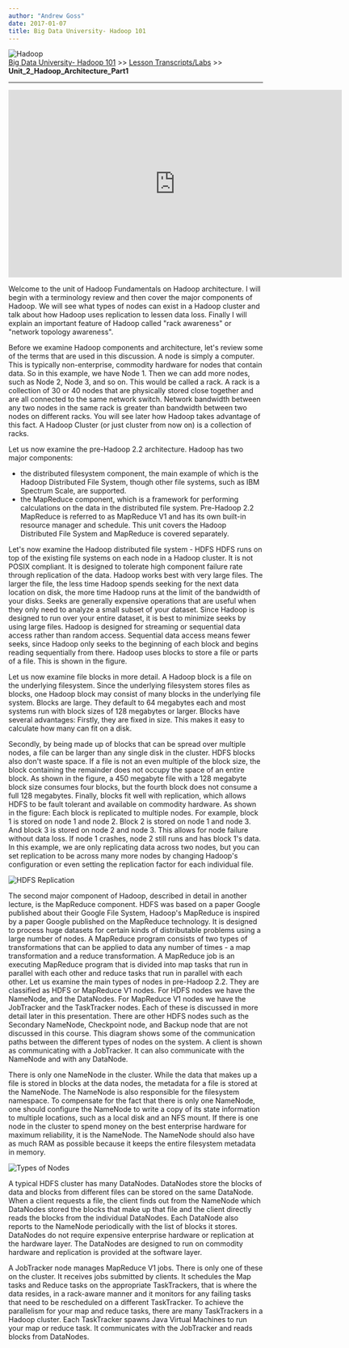 ```yaml
---
author: "Andrew Goss"
date: 2017-01-07
title: Big Data University- Hadoop 101
---
```

![Hadoop](/img/post/hadoop.png "Hadoop")<br>
<a href="/2017/big-data-university--hadoop-101/">Big Data University- Hadoop 101</a> >> <a href="/2017/big-data-university--hadoop-101/lesson_transcripts_labs">Lesson Transcripts/Labs</a> >> <b>Unit_2_Hadoop_Architecture_Part1</b>
<hr>

<iframe width="660" height="371" src="https://www.youtube.com/embed/8AtrYcqO5ho" frameborder="0" allowfullscreen></iframe>

Welcome to the unit of Hadoop Fundamentals on Hadoop architecture.
I will begin with a terminology review and then cover the major components
of Hadoop. We will see what types of nodes can exist in a Hadoop cluster and talk about
how Hadoop uses replication to lessen data loss. Finally I will explain an important
feature of Hadoop called "rack awareness" or "network topology awareness".

Before we examine Hadoop components and architecture, let's review some of the
terms that are used in this discussion. A node is simply a computer. This is typically
non-enterprise, commodity hardware for nodes that contain data. So in this example,
we have Node 1. Then we can add more nodes, such as Node 2, Node 3, and so on.
This would be called a rack. A rack is a collection of 30 or 40 nodes that are
physically stored close together and are all connected to the same network switch.
Network bandwidth between any two nodes in the same rack is greater than bandwidth
between two nodes on different racks. You will see later how Hadoop takes advantage
of this fact. A Hadoop Cluster (or just cluster from
now on) is a collection of racks.

Let us now examine the pre-Hadoop 2.2 architecture. Hadoop has two major components:
- the distributed filesystem component, the main example of which is the Hadoop
Distributed File System, though other file systems, such as IBM Spectrum Scale, are supported.
- the MapReduce component, which is a framework for performing calculations on
the data in the distributed file system. Pre-Hadoop 2.2 MapReduce is referred to as MapReduce
V1 and has its own built-in resource manager and schedule. This unit covers the Hadoop
Distributed File System and MapReduce is covered separately.

Let's now examine the Hadoop distributed file system - HDFS
HDFS runs on top of the existing file systems on each node in a Hadoop cluster. It is not
POSIX compliant. It is designed to tolerate high component failure rate through replication
of the data. Hadoop works best with very large files. The
larger the file, the less time Hadoop spends seeking for the next data location
on disk, the more time Hadoop runs at the limit of the bandwidth of your disks.
Seeks are generally expensive operations that are useful when they only need to analyze
a small subset of your dataset. Since Hadoop is designed to run over your entire
dataset, it is best to minimize seeks by using large files. Hadoop is designed for
streaming or sequential data access rather than random access. Sequential data access
means fewer seeks, since Hadoop only seeks to the beginning of each block and begins
reading sequentially from there. Hadoop uses blocks to store a file or parts
of a file. This is shown in the figure.

Let us now examine file blocks in more detail. A Hadoop block is a file on the underlying
filesystem. Since the underlying filesystem stores files as blocks, one Hadoop block may
consist of many blocks in the underlying file system. Blocks are large. They default to
64 megabytes each and most systems run with block sizes of 128 megabytes or larger. Blocks
have several advantages: Firstly, they are fixed in size. This makes
it easy to calculate how many can fit on a disk.

Secondly, by being made up of blocks that can be spread over multiple nodes, a file
can be larger than any single disk in the cluster. HDFS blocks also don't waste space.
If a file is not an even multiple of the block size, the block containing the remainder does
not occupy the space of an entire block. As shown in the figure, a 450 megabyte file with
a 128 megabyte block size consumes four blocks, but the fourth block does not consume a full
128 megabytes. Finally, blocks fit well with replication,
which allows HDFS to be fault tolerant and available on commodity hardware.
As shown in the figure: Each block is replicated to multiple nodes. For example, block 1 is
stored on node 1 and node 2. Block 2 is stored on node 1 and node 3. And block 3 is stored
on node 2 and node 3. This allows for node failure without data loss. If node 1 crashes,
node 2 still runs and has block 1's data. In this example, we are only replicating data
across two nodes, but you can set replication to be across many more nodes by changing Hadoop's
configuration or even setting the replication factor for each individual file.

![HDFS Replication](/img/2017/big-data-university--hadoop-101/hdfs_replication.png "HDFS Replication")

The second major component of Hadoop, described in detail in another lecture, is the MapReduce
component. HDFS was based on a paper Google published about their Google File System,
Hadoop's MapReduce is inspired by a paper Google published on the MapReduce technology.
It is designed to process huge datasets for certain kinds of distributable problems using
a large number of nodes. A MapReduce program consists of two types of transformations that
can be applied to data any number of times - a map transformation and a reduce transformation.
A MapReduce job is an executing MapReduce program that is divided into map tasks that
run in parallel with each other and reduce tasks that run in parallel with each other.
Let us examine the main types of nodes in pre-Hadoop 2.2. They are classified as HDFS
or MapReduce V1 nodes. For HDFS nodes we have the NameNode, and the DataNodes. For MapReduce
V1 nodes we have the JobTracker and the TaskTracker nodes. Each of these is discussed in more
detail later in this presentation. There are other HDFS nodes such as the Secondary NameNode,
Checkpoint node, and Backup node that are not discussed in this course. This diagram
shows some of the communication paths between the different types of nodes on the system.
A client is shown as communicating with a JobTracker. It can also communicate with the
NameNode and with any DataNode.

There is only one NameNode in the cluster. While the data that makes up a file is stored
in blocks at the data nodes, the metadata for a file is stored at the NameNode. The
NameNode is also responsible for the filesystem namespace. To compensate for the fact that
there is only one NameNode, one should configure the NameNode to write a copy of its state
information to multiple locations, such as a local disk and an NFS mount. If there is
one node in the cluster to spend money on the best enterprise hardware for maximum reliability,
it is the NameNode. The NameNode should also have as much RAM as possible because it keeps
the entire filesystem metadata in memory.

![Types of Nodes](/img/2017/big-data-university--hadoop-101/types_of_nodes.png "Types of Nodes")

A typical HDFS cluster has many DataNodes. DataNodes store the blocks of data and blocks
from different files can be stored on the same DataNode. When a client requests a file,
the client finds out from the NameNode which DataNodes stored the blocks that make up that
file and the client directly reads the blocks from the individual DataNodes. Each DataNode
also reports to the NameNode periodically with the list of blocks it stores. DataNodes
do not require expensive enterprise hardware or replication at the hardware layer. The
DataNodes are designed to run on commodity hardware and replication is provided at the
software layer.

A JobTracker node manages MapReduce V1 jobs. There is only one of these on the cluster.
It receives jobs submitted by clients. It schedules the Map tasks and Reduce tasks on
the appropriate TaskTrackers, that is where the data resides, in a rack-aware manner and
it monitors for any failing tasks that need to be rescheduled on a different
TaskTracker. To achieve the parallelism for your map and reduce tasks, there are many
TaskTrackers in a Hadoop cluster. Each TaskTracker spawns Java Virtual Machines to run your map
or reduce task. It communicates with the JobTracker and reads blocks from DataNodes.